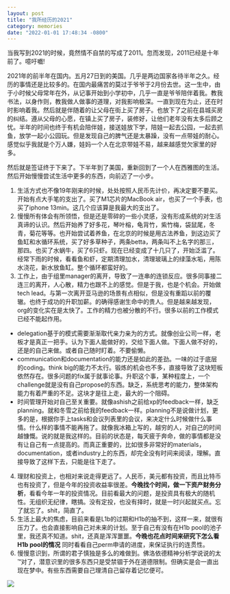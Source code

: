```yaml
---
layout: post
title: "我所经历的2021"
category: memories
date: "2022-01-01 17:48:34 -0800"
---
```


当我写到2021的时候，竟然情不自禁的写成了2011。忽而发现，2011已经是十年前了。噫吁嚱!

2021年的前半年在国内。五月27日到的美国。几乎是两边国家各待半年之久。经历的事情还是比较多的。在国内最痛苦的莫过于爷爷于2月份去世。这一生中，由于小时候父母常年在外，从记事开始到小学初中，几乎一直是爷爷陪伴着我。教我书法，以身作则，教我做人做事的道理，对我影响极深。一直到现在为止，还在时时影响着我。然后就是伴随着的让父母在街上买了房子。也放下了之前在县城买房的纠结。遵从父母的心愿，在镇上买了房子，装修好，让他们老年没有太多后顾之忧。半年的时间也终于有机会陪伴娃，接送娃放下学，陪娃一起去公园，一起去抓鱼，放学一起小公园玩。但是发现自己的脾气还是太暴躁，没有一点带娃的耐心。感觉似乎我就是个万人嫌，娃妈一个人在北京带娃不易，越来越感觉欠家里的好多。

然后就是签证终于下来了。下半年到了美国，重新回到了一个人在西雅图的生活。然后开始慢慢尝试生活中更多的东西，向前迈了一小步。
1. 生活方式也不像19年刚来的时候，处处按照人民币先计价，再决定要不要买。开始有点大手笔的支出了。买了M1芯片的MacBook air，也买了一个手表，也买了iphone 13min。这几个应该算是我最大的支出了。
2. 慢慢所有体会有所领悟，但是还是零碎的一些小灵感，没有形成系统的对生活真谛的认识。然后开始养了好多花，琴叶榕，龟背竹，紫竹梅，袋鼠尾，冬青，菊花等等。也开始尝试着养鱼，在北京的时候是用古法养鱼，到这边买了鱼缸和水循环系统，买了好多草种子，两条betta，两条叫不上名字的那三，那四。也买了水蜗牛，买了6只虾。现在已经变成了十几只了，开始泛滥了。经常下雨的时候，看看鱼和虾，定期清理加水，清理玻璃上的绿藻水垢，用陈水浇花，新水放鱼缸。整个循环都蛮好的。
3. 工作上，由于组里manager的离开，导致了一连串的连锁反应。很多同事接二连三的离开，人心散，精力也跟不上的感觉。但是于我，也是个机会。开始做tech lead。与第一次离开亚马逊的场景有点相似，但是没有重蹈以前的覆辙。也终于成功的升职加薪。的确得感谢生命中的贵人。但是越来越发现，org的变化实在是太快了。工作的精力也被分散的不行。很多以前的工作模式已经不能起作用。
  * delegation基于的模式需要渐渐取代亲力亲为的方式。就像创业公司一样，老板才是真正一把手。认为下面人能做好的，交给下面人做。下面人做不好的，还是的自己来做。或者自己随时盯着。不要偷懒。
  * communication和documentation的能力还是如此的差劲。一味的过于底层的coding。think big的能力不太行。锻炼的机会也不多，直接导致了这块短板依然存在。很多问题的fix属于就事论事。升职这个事，某种程度上，一个challenge就是没有自己propose的东西。缺乏，系统思考的能力，整体架构能力有着严重的不足。这块才是往上走，最大的一个阻碍。
  * 时间管理开始对自己至关重要。就像ashish之前给xp的feedback一样，缺乏planning。就和冬雪之前给我的feedback一样。planning不是说做计划，更多的是，根据你手上tasks和会议列表里的会议，来决定什么时候做什么事情。什么样的事情不能再拖了。就像我冰箱上写的，越穷的人，对自己的时间越慷慨。说的就是我这样的。目前的状态是，每天疲于奔命，做的事情都是没有让自己有一点提高的。而真正重要的，比如很多非常好的materials，documentation，或者industry上的东西，却完全没有时间来阅读，理解。直接导致了这样下去，只能是往下走了。
4. 理财和投资上，也相对来说走得更远了。人民币，美元都有投资，而且比特币也有投资了，但是今年的投资收益率很差。**今晚找个时间，做一下资产财务分析**，看看今年一年的投资情况。目前看最大的问题，是投资具有极大的随机性。无组织无纪律，瞎搞。没有定投，也没有择时，就是一时兴起就买点。忘了就忘了。shit，简直了。
5. 生活上最大的焦虑，目前来看是L1b的过期和H1b的抽不到，这样一来，就很有压力了。也会直接影响自己对未来的计划。至于自己有没有在H1b pool的池子里，我还真不知道。shit，还真是浑浑噩噩。**今晚也花点时间来研究下怎么看H1b pool的情况** 同时看看自己perm申请的进度，来保证执行的连贯性。
6. 慢慢意识到，所谓的君子慎独是多么的难做到。佛洛依德精神分析学说说的太™对了，潜意识里的很多东西只是受禁锢于外在道德限制。但确实是会一直出现在梦中。有些东西需要自己理清自己留存着记忆便可。

![]({{site.cdnurl}}/assets/yinshui/images/posts/yijihuiyilu.jpeg)  
